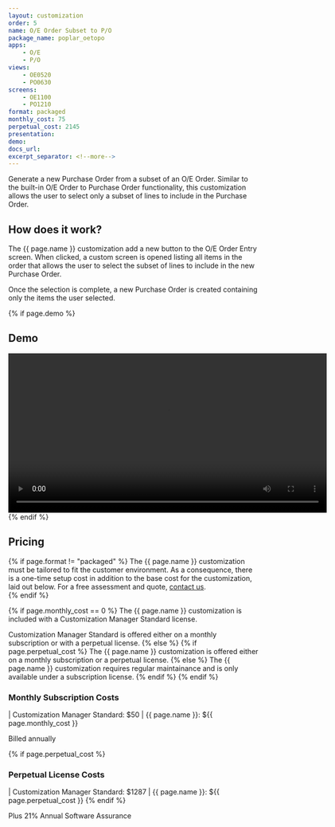 ```yaml
---
layout: customization
order: 5
name: O/E Order Subset to P/O
package_name: poplar_oetopo
apps:
    - O/E
    - P/O
views:
    - OE0520
    - PO0630
screens:
    - OE1100
    - PO1210
format: packaged
monthly_cost: 75
perpetual_cost: 2145
presentation: 
demo: 
docs_url: 
excerpt_separator: <!--more-->
---
```


Generate a new Purchase Order from a subset of an O/E Order.  Similar to the
built-in O/E Order to Purchase Order functionality, this customization 
allows the user to select only a subset of lines to include in the Purchase 
Order.
<!--more-->

## How does it work?

The {{ page.name }} customization add a new button to the O/E Order Entry 
screen.  When clicked, a custom screen is opened listing all items in
the order that allows the user to select the subset of lines to include
in the new Purchase Order.  

Once the selection is complete, a new Purchase Order is created containing
only the items the user selected.

{% if page.demo %}
## Demo

<video width="640" controls>
  <source src="{{ page.demo }}" type="video/mp4">
  Your browser doesn't support the video tag.
</video>
{% endif %}

## Pricing

{% if page.format != "packaged" %}
The {{ page.name }} customization must be tailored to fit the customer 
environment. As a consequence, there is a one-time setup cost in addition 
to the base cost for the customization, laid out below. For a free assessment
and quote,  <a href="mailto:chris@poplars.dev">contact us</a>.  
{% endif %}

{% if page.monthly_cost == 0 %}
The {{ page.name }} customization is included with a Customization Manager 
Standard license.  

Customization Manager Standard is offered either on a monthly 
subscription or with a perpetual license.
{% else %}
    {% if page.perpetual_cost %}
The {{ page.name }} customization is offered either on a monthly 
subscription or a perpetual license.
    {% else %}
The {{ page.name }} customization requires regular maintainance and is only
available under a subscription license.
    {% endif %}
{% endif %}

### Monthly Subscription Costs

| Customization Manager Standard: $50
| {{ page.name }}: ${{ page.monthly_cost }}

Billed annually

{% if page.perpetual_cost %}
### Perpetual License Costs

| Customization Manager Standard: $1287
| {{ page.name }}: ${{ page.perpetual_cost }}
{% endif %}

Plus 21% Annual Software Assurance
